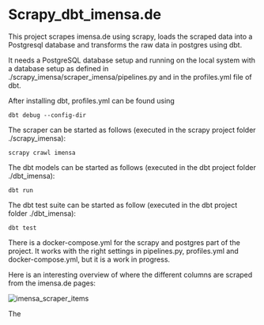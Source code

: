 # Scrapy_dbt_imensa.de

This project scrapes imensa.de using scrapy, loads the scraped data into a Postgresql database and transforms the raw data in postgres using dbt.

It needs a PostgreSQL database setup and running on the local system with a database setup as defined in ./scrapy_imensa/scraper_imensa/pipelines.py and in the profiles.yml file of dbt.

After installing dbt, profiles.yml can be found using

` dbt debug --config-dir `

The scraper can be started as follows (executed in the scrapy project folder ./scrapy_imensa): 

` scrapy crawl imensa `

The dbt models can be started as follows (executed in the dbt project folder ./dbt_imensa):

` dbt run ` 

The dbt test suite can be started as follow (executed in the dbt project folder ./dbt_imensa):

` dbt test `

There is a docker-compose.yml for the scrapy and postgres part of the project. It works with the right settings in pipelines.py, profiles.yml and docker-compose.yml, but it is a work in progress.



Here is an interesting overview of where the different columns are scraped from the imensa.de pages:

![imensa_scraper_items](https://user-images.githubusercontent.com/69685614/195756234-666ca9bf-4693-4256-afa8-56b8048152aa.png)

The 
